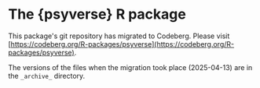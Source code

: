 # The {psyverse} R package

This package's git repository has migrated to Codeberg. Please visit [https://codeberg.org/R-packages/psyverse](https://codeberg.org/R-packages/psyverse).

The versions of the files when the migration took place (2025-04-13) are in the `_archive_` directory.
